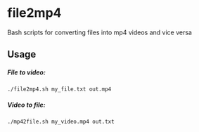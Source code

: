 # file2mp4
Bash scripts for converting files into mp4 videos and vice versa

## Usage

##### File to video:

```
./file2mp4.sh my_file.txt out.mp4
```

##### Video to file:

```
./mp42file.sh my_video.mp4 out.txt
```
